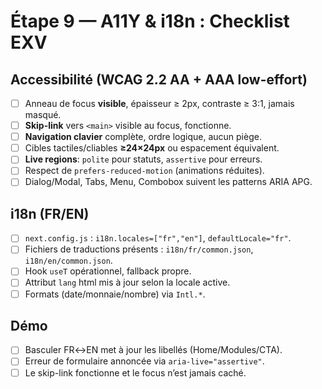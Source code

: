 # Étape 9 — A11Y & i18n : Checklist EXV

## Accessibilité (WCAG 2.2 AA + AAA low-effort)
- [ ] Anneau de focus **visible**, épaisseur ≥ 2px, contraste ≥ 3:1, jamais masqué.
- [ ] **Skip-link** vers `<main>` visible au focus, fonctionne.
- [ ] **Navigation clavier** complète, ordre logique, aucun piège.
- [ ] Cibles tactiles/cliables **≥24×24px** ou espacement équivalent.
- [ ] **Live regions**: `polite` pour statuts, `assertive` pour erreurs.
- [ ] Respect de `prefers-reduced-motion` (animations réduites).
- [ ] Dialog/Modal, Tabs, Menu, Combobox suivent les patterns ARIA APG.

## i18n (FR/EN)
- [ ] `next.config.js` : `i18n.locales=["fr","en"]`, `defaultLocale="fr"`.
- [ ] Fichiers de traductions présents : `i18n/fr/common.json`, `i18n/en/common.json`.
- [ ] Hook `useT` opérationnel, fallback propre.
- [ ] Attribut `lang` html mis à jour selon la locale active.
- [ ] Formats (date/monnaie/nombre) via `Intl.*`.

## Démo
- [ ] Basculer FR↔EN met à jour les libellés (Home/Modules/CTA).
- [ ] Erreur de formulaire annoncée via `aria-live="assertive"`.
- [ ] Le skip-link fonctionne et le focus n’est jamais caché.
